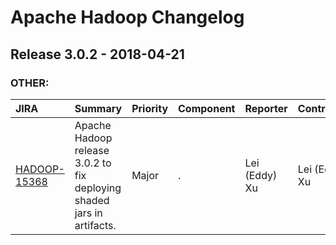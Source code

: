 
<!---
# Licensed to the Apache Software Foundation (ASF) under one
# or more contributor license agreements.  See the NOTICE file
# distributed with this work for additional information
# regarding copyright ownership.  The ASF licenses this file
# to you under the Apache License, Version 2.0 (the
# "License"); you may not use this file except in compliance
# with the License.  You may obtain a copy of the License at
#
#     http://www.apache.org/licenses/LICENSE-2.0
#
# Unless required by applicable law or agreed to in writing, software
# distributed under the License is distributed on an "AS IS" BASIS,
# WITHOUT WARRANTIES OR CONDITIONS OF ANY KIND, either express or implied.
# See the License for the specific language governing permissions and
# limitations under the License.
-->
# Apache Hadoop Changelog

## Release 3.0.2 - 2018-04-21



### OTHER:

| JIRA | Summary | Priority | Component | Reporter | Contributor |
|:---- |:---- | :--- |:---- |:---- |:---- |
| [HADOOP-15368](https://issues.apache.org/jira/browse/HADOOP-15368) | Apache Hadoop release 3.0.2 to fix deploying shaded jars in artifacts. |  Major | . | Lei (Eddy) Xu | Lei (Eddy) Xu |


